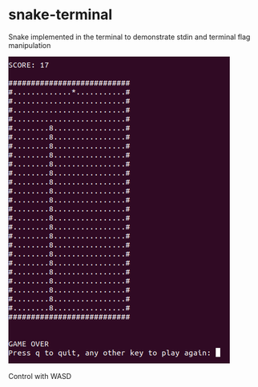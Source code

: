 # snake-terminal
Snake implemented in the terminal to demonstrate stdin and terminal flag manipulation

![image info](./screenshot.png)

Control with WASD
